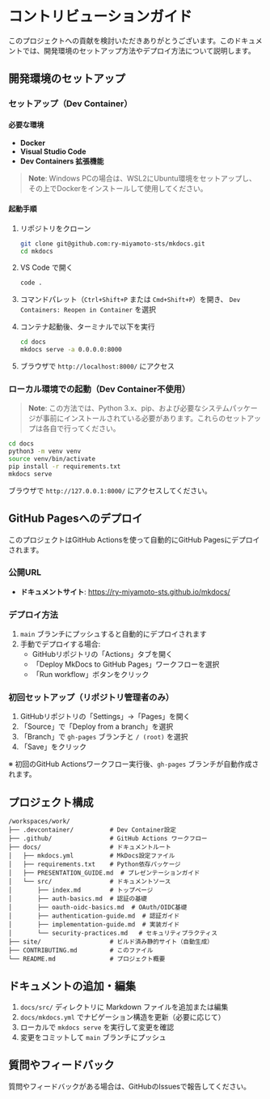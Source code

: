 # コントリビューションガイド

このプロジェクトへの貢献を検討いただきありがとうございます。このドキュメントでは、開発環境のセットアップ方法やデプロイ方法について説明します。

## 開発環境のセットアップ

### セットアップ（Dev Container）

#### 必要な環境

- **Docker**
- **Visual Studio Code**
- **Dev Containers 拡張機能**

> **Note**: Windows PCの場合は、WSL2にUbuntu環境をセットアップし、その上でDockerをインストールして使用してください。

#### 起動手順

1. リポジトリをクローン

   ```bash
   git clone git@github.com:ry-miyamoto-sts/mkdocs.git
   cd mkdocs
   ```

2. VS Code で開く

   ```bash
   code .
   ```

3. コマンドパレット（`Ctrl+Shift+P` または `Cmd+Shift+P`）を開き、
   `Dev Containers: Reopen in Container` を選択

4. コンテナ起動後、ターミナルで以下を実行

   ```bash
   cd docs
   mkdocs serve -a 0.0.0.0:8000
   ```

5. ブラウザで `http://localhost:8000/` にアクセス

### ローカル環境での起動（Dev Container不使用）

> **Note**: この方法では、Python 3.x、pip、および必要なシステムパッケージが事前にインストールされている必要があります。これらのセットアップは各自で行ってください。

```bash
cd docs
python3 -m venv venv
source venv/bin/activate
pip install -r requirements.txt
mkdocs serve
```

ブラウザで `http://127.0.0.1:8000/` にアクセスしてください。

## GitHub Pagesへのデプロイ

このプロジェクトはGitHub Actionsを使って自動的にGitHub Pagesにデプロイされます。

### 公開URL

- **ドキュメントサイト**: <https://ry-miyamoto-sts.github.io/mkdocs/>

### デプロイ方法

1. `main` ブランチにプッシュすると自動的にデプロイされます
2. 手動でデプロイする場合:
   - GitHubリポジトリの「Actions」タブを開く
   - 「Deploy MkDocs to GitHub Pages」ワークフローを選択
   - 「Run workflow」ボタンをクリック

### 初回セットアップ（リポジトリ管理者のみ）

1. GitHubリポジトリの「Settings」→「Pages」を開く
2. 「Source」で「Deploy from a branch」を選択
3. 「Branch」で `gh-pages` ブランチと `/ (root)` を選択
4. 「Save」をクリック

※ 初回のGitHub Actionsワークフロー実行後、`gh-pages` ブランチが自動作成されます。

## プロジェクト構成

```text
/workspaces/work/
├── .devcontainer/          # Dev Container設定
├── .github/                # GitHub Actions ワークフロー
├── docs/                   # ドキュメントルート
│   ├── mkdocs.yml          # MkDocs設定ファイル
│   ├── requirements.txt    # Python依存パッケージ
│   ├── PRESENTATION_GUIDE.md  # プレゼンテーションガイド
│   └── src/                # ドキュメントソース
│       ├── index.md        # トップページ
│       ├── auth-basics.md  # 認証の基礎
│       ├── oauth-oidc-basics.md  # OAuth/OIDC基礎
│       ├── authentication-guide.md  # 認証ガイド
│       ├── implementation-guide.md  # 実装ガイド
│       └── security-practices.md   # セキュリティプラクティス
├── site/                   # ビルド済み静的サイト（自動生成）
├── CONTRIBUTING.md         # このファイル
└── README.md               # プロジェクト概要
```

## ドキュメントの追加・編集

1. `docs/src/` ディレクトリに Markdown ファイルを追加または編集
2. `docs/mkdocs.yml` でナビゲーション構造を更新（必要に応じて）
3. ローカルで `mkdocs serve` を実行して変更を確認
4. 変更をコミットして `main` ブランチにプッシュ

## 質問やフィードバック

質問やフィードバックがある場合は、GitHubのIssuesで報告してください。
